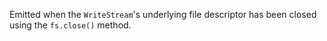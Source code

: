 <!-- YAML
added: v0.1.93
-->

Emitted when the `WriteStream`'s underlying file descriptor has been closed
using the `fs.close()` method.

